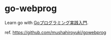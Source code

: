 # go-webprog

Learn go with [Goプログラミング実践入門](https://www.amazon.co.jp/dp/4295000965).

ref. https://github.com/mushahiroyuki/gowebprog
